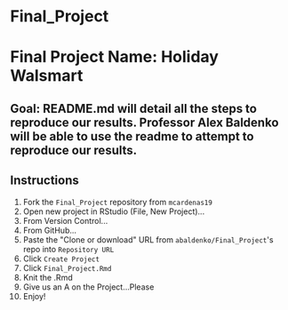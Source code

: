 # Final_Project

Final Project Name: Holiday Walsmart
================

Goal: README.md will detail all the steps to reproduce our results. Professor Alex Baldenko will be able to use the readme to attempt to reproduce our results.
----

Instructions
------------
1.  Fork the `Final_Project` repository from `mcardenas19`
2.  Open new project in RStudio (File, New Project)...
3.  From Version Control...
4.  From GitHub...
5.  Paste the "Clone or download" URL from `abaldenko/Final_Project`'s repo into `Repository URL`
6.  Click `Create Project`
7.  Click `Final_Project.Rmd`
8.  Knit the .Rmd
9.  Give us an A on the Project...Please
10. Enjoy!
